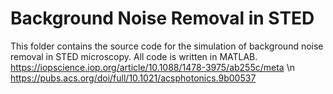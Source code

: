 # Background Noise Removal in STED
This folder contains the source code for the simulation of background noise removal in STED microscopy. All code is written in MATLAB.
https://iopscience.iop.org/article/10.1088/1478-3975/ab255c/meta \n
https://pubs.acs.org/doi/full/10.1021/acsphotonics.9b00537

